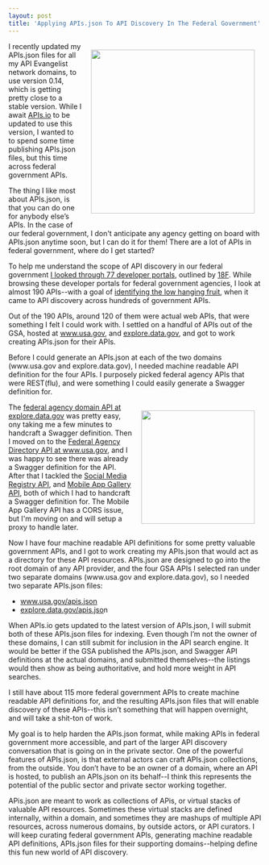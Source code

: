 ```yaml
---
layout: post
title: 'Applying APIs.json To API Discovery In The Federal Government'
---
```

<p><a href="http://apisjson.org/"><img style="padding: 15px;" src="https://s3.amazonaws.com/kinlane-productions/apis-json/apisdotjson.png" alt="" width="325" align="right" /></a></p>
<p>I recently updated my APIs.json files for all my API Evangelist network domains, to use version 0.14, which is getting pretty close to a stable version. While I await <a href="http://bit.ly/1mtaqmK">APIs.io</a> to be updated to use this version, I wanted to to spend some time publishing APIs.json files, but this time across federal government APIs.</p>
<p>The thing I like most about APIs.json, is that you can do one for anybody else&rsquo;s APIs. In the case of our federal government, I don't anticipate any agency getting on board with APIs.json anytime soon, but I can do it for them! There are a lot of APIs in federal government, where do I get started?</p>
<p>To help me understand the scope of API discovery in our federal government <a href="http://apievangelist.com/2014/07/10/looking-at-77-federal-government-api-developer-portals-and-190-apis/">I looked through 77 developer portals</a>, outlined by <a href="https://18f.gsa.gov/">18F</a>. While browsing these developer portals for federal government agencies, I look at almost 190 APIs--with a goal of&nbsp;<a href="http://apievangelist.com/2014/07/10/low-hanging-fruit-for-api-discovery-in-the-federal-government/">identifying the low hanging fruit</a>, when it came to API discovery across hundreds of government APIs.</p>
<p>Out of the 190 APIs, around 120 of them were actual web APIs, that were something I felt I could work with. I settled on a handful of APIs out of the GSA, hosted at <a href="http://www.usa.gov.apievangelist.com/">www.usa.gov</a>, and <a href="http://explore.data.gov.apievangelist.com/index.html">explore.data.gov</a>, and got to work creating APIs.json for their APIs.</p>
<p>Before I could generate an APIs.json at each of the two domains (www.usa.gov and explore.data.gov), I needed machine readable API definition for the four APIs. I purposely picked federal agency APIs that were REST(flu), and were something I could easily generate a Swagger definition for.</p>
<p><a href="http://federal-government.apievangelist.com"><img style="padding: 15px;" src="https://s3.amazonaws.com/kinlane-productions/bw-icons/bw-government.jpg" alt="" width="225" align="right" /></a></p>
<p>The <a href="https://explore.data.gov/developers/docs/federal-executive-agency-internet-domains">federal agency domain API at explore.data.gov</a> was pretty easy, ony taking me a few minutes to handcraft a Swagger definition. Then I moved on to the <a href="http://www.usa.gov/About/developer-resources/federal-agency-directory/index.shtml">Federal Agency Directory API at www.usa.gov</a>, and I was happy to see there was already a Swagger definition for the API. After that I tackled the <a href="http://www.usa.gov/About/developer-resources/social-media-registry.shtml">Social Media Registry API</a>, and <a href="http://www.usa.gov/About/developer-resources/mobile-app-gallery/index.shtml">Mobile App Gallery API</a>, both of which I had to handcraft a Swagger definition for. The Mobile App Gallery API has a CORS issue, but I'm moving on and will setup a proxy to handle later.</p>
<p>Now I have four machine readable API definitions for some pretty valuable government APIs, and I got to work creating my APIs.json that would act as a directory for these API resources. APIs.json are designed to go into the root domain of any API provider, and the four GSA APIs I selected ran under two separate domains (www.usa.gov and explore.data.gov), so I needed two separate APIs.json files:</p>
<ul class="mainlist">
<li><a href="http://www.usa.gov.apievangelist.com/apis.json">www.usa.gov/apis.json</a></li>
<li><a href="http://explore.data.gov.apievangelist.com/apis.json">explore.data.gov/apis.jso</a>n</li>
</ul>
<p>When APIs.io gets updated to the latest version of APIs.json, I will submit both of these APIs.json files for indexing. Even though I&rsquo;m not the owner of these domains, I can still submit for inclusion in the API search engine. It would be better if the GSA published the APIs.json, and Swagger API definitions at the actual domains, and submitted themselves--the listings would then show as being authoritative, and hold more weight in API searches.</p>
<p>I still have about 115 more federal government APIs to create machine readable API definitions for, and the resulting APIs.json files that will enable discovery of these APIs--this isn&rsquo;t something that will happen overnight, and will take a shit-ton of work.</p>
<p>My goal is to help harden the APIs.json format, while making APIs in federal government more accessible, and part of the larger API discovery conversation that is going on in the private sector. One of the powerful features of APIs.json, is that external actors can craft APIs.json collections, from the outside. You don&rsquo;t have to be an owner of a domain, where an API is hosted, to publish an APIs.json on its behalf--I think this represents the potential of the public sector and private sector working together.&nbsp;</p>
<p>APis.json are meant to work as collections of APis, or virtual stacks of valuable API resources. Sometimes these virtual stacks are defined internally, within a domain, and sometimes they are mashups of multiple API resources, across numerous domains, by outside actors, or API curators. I will keep curating federal government APIs, generating machine readable API definitions, APIs.json files for their supporting domains--helping define this fun new world of API discovery.</p>